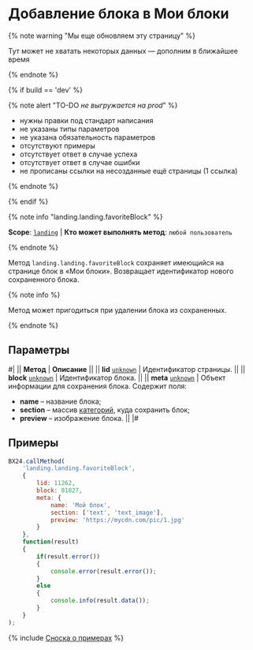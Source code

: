 # Добавление блока в Мои блоки

{% note warning "Мы еще обновляем эту страницу" %}

Тут может не хватать некоторых данных — дополним в ближайшее время

{% endnote %}

{% if build == 'dev' %}

{% note alert "TO-DO _не выгружается на prod_" %}

- нужны правки под стандарт написания
- не указаны типы параметров
- не указана обязательность параметров
- отсутствуют примеры
- отсутствует ответ в случае успеха
- отсутствует ответ в случае ошибки
- не прописаны ссылки на несозданные ещё страницы (1 ссылка)

{% endnote %}

{% endif %}

{% note info "landing.landing.favoriteBlock" %}

**Scope**: [`landing`](../../../scopes/permissions.md) | **Кто может выполнять метод**: `любой пользователь`

{% endnote %}

Метод `landing.landing.favoriteBlock` сохраняет имеющийся на странице блок в «Мои блоки». Возвращает идентификатор нового сохраненного блока.

{% note info %}

Метод может пригодиться при удалении блока из сохраненных.

{% endnote %}

## Параметры

#|
|| **Метод** | **Описание** ||
|| **lid**
[`unknown`](../../../data-types.md) | Идентификатор страницы. ||
|| **block**
[`unknown`](../../../data-types.md) | Идентификатор блока. ||
|| **meta**
[`unknown`](../../../data-types.md) | Объект информации для сохранения блока. Содержит поля:
- **name** – название блока;
- **section** – массив [категорий](../../block/manifest.md), куда сохранить блок;
- **preview** – изображение блока. ||
|#

## Примеры

```js
BX24.callMethod(
    'landing.landing.favoriteBlock',
    {
        lid: 11262,
        block: 81827,
        meta: {
            name: 'Мой блок',
            section: ['text', 'text_image'],
            preview: 'https://mycdn.com/pic/1.jpg'
        }
    },
    function(result)
    {
        if(result.error())
        {
            console.error(result.error());
        }
        else
        {
            console.info(result.data());
        }
    }
);
```

{% include [Сноска о примерах](../../../../_includes/examples.md) %}